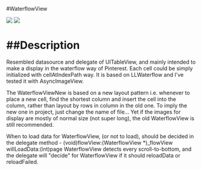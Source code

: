 #WaterflowView 

<img src="https://github.com/aceisScope/WaterflowView/raw/master/screenshot.png"/>  
<img src="https://github.com/aceisScope/WaterflowView/raw/master/screenshot2.png"/> 

##Description
===
Resembled datasource and delegate of UITableView, and mainly intended to make a display in the waterflow way of Pinterest. 
Each cell could be simply initialized with cellAtIndexPath way.
It is based on LLWaterflow and  I've tested it with AsyncImageView.

The WaterflowViewNew is based on a new layout pattern i.e. whenever to place a new cell, find the shortest column and insert the cell into the column, rather than layout by rows in column in the old one. To imply the new one in project, just change the name of file...
Yet if the images for display are mostly of normal size (not super long), the old WaterflowView is still recommended.

When to load data for WaterflowView, (or not to load), should be decided in the delegate method - (void)flowView:(WaterflowView *)_flowView willLoadData:(int)page
WaterflowView detects every scroll-to-bottom, and the delegate will "decide" for WaterflowView if it should reloadData or reloadFailed. 

